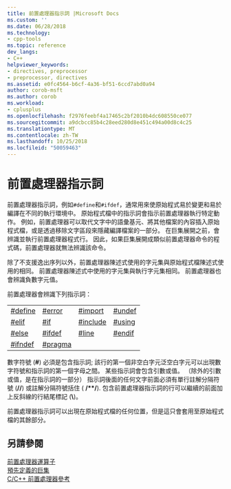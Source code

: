 ```yaml
---
title: 前置處理器指示詞 |Microsoft Docs
ms.custom: ''
ms.date: 06/28/2018
ms.technology:
- cpp-tools
ms.topic: reference
dev_langs:
- C++
helpviewer_keywords:
- directives, preprocessor
- preprocessor, directives
ms.assetid: e0fc4564-b6cf-4a36-bf51-6ccd7abd0a94
author: corob-msft
ms.author: corob
ms.workload:
- cplusplus
ms.openlocfilehash: f2976feebf4a17465c2bf2010b4dc608550ce077
ms.sourcegitcommit: a9dcbcc85b4c28eed280d8e451c494a00d8c4c25
ms.translationtype: MT
ms.contentlocale: zh-TW
ms.lasthandoff: 10/25/2018
ms.locfileid: "50059463"
---
```

# <a name="preprocessor-directives"></a>前置處理器指示詞

前置處理器指示詞，例如`#define`和`#ifdef`，通常用來使原始程式易於變更和易於編譯在不同的執行環境中。 原始程式檔中的指示詞會指示前置處理器執行特定動作。 例如，前置處理器可以取代文字中的語彙基元、將其他檔案的內容插入原始程式檔，或是透過移除文字區段來隱藏編譯檔案的一部分。 在巨集展開之前，會辨識並執行前置處理器程式行。 因此，如果巨集展開成類似前置處理器命令的程式碼，前置處理器就無法辨識該命令。

除了不支援逸出序列以外，前置處理器陳述式使用的字元集與原始程式檔陳述式使用的相同。 前置處理器陳述式中使用的字元集與執行字元集相同。 前置處理器也會辨識負數字元值。

前置處理器會辨識下列指示詞：

|||||
|-|-|-|-|
|[#define](../preprocessor/hash-define-directive-c-cpp.md)|[#error](../preprocessor/hash-error-directive-c-cpp.md)|[#import](../preprocessor/hash-import-directive-cpp.md)|[#undef](../preprocessor/hash-undef-directive-c-cpp.md)|
|[#elif](../preprocessor/hash-if-hash-elif-hash-else-and-hash-endif-directives-c-cpp.md)|[#if](../preprocessor/hash-if-hash-elif-hash-else-and-hash-endif-directives-c-cpp.md)|[#include](../preprocessor/hash-include-directive-c-cpp.md)|[#using](../preprocessor/hash-using-directive-cpp.md)|
|[#else](../preprocessor/hash-if-hash-elif-hash-else-and-hash-endif-directives-c-cpp.md)|[#ifdef](../preprocessor/hash-ifdef-and-hash-ifndef-directives-c-cpp.md)|[#line](../preprocessor/hash-line-directive-c-cpp.md)|[#endif](../preprocessor/hash-if-hash-elif-hash-else-and-hash-endif-directives-c-cpp.md)|
|[#ifndef](../preprocessor/hash-ifdef-and-hash-ifndef-directives-c-cpp.md)|[#pragma](../preprocessor/pragma-directives-and-the-pragma-keyword.md)|||

數字符號 (**#**) 必須是包含指示詞; 該行的第一個非空白字元泛空白字元可以出現數字符號和指示詞的第一個字母之間。 某些指示詞會包含引數或值。 （除外的引數或值，是在指示詞的一部分） 指示詞後面的任何文字前面必須有單行註解分隔符號 (**//**) 或註解分隔符號括住 ( __/\*\*/__). 包含前置處理器指示詞的行可以繼續的前面加上反斜線的行結尾標記 (**\\**)。

前置處理器指示詞可以出現在原始程式檔的任何位置，但是這只會套用至原始程式檔的其餘部分。

## <a name="see-also"></a>另請參閱

[前置處理器運算子](../preprocessor/preprocessor-operators.md)<br/>
[預先定義的巨集](../preprocessor/predefined-macros.md)<br/>
[C/C++ 前置處理器參考](../preprocessor/c-cpp-preprocessor-reference.md)
